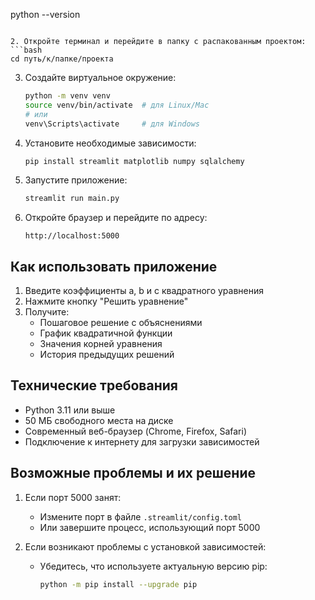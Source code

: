 python --version
   ```

2. Откройте терминал и перейдите в папку с распакованным проектом:
   ```bash
   cd путь/к/папке/проекта
   ```

3. Создайте виртуальное окружение:
   ```bash
   python -m venv venv
   source venv/bin/activate  # для Linux/Mac
   # или
   venv\Scripts\activate     # для Windows
   ```

4. Установите необходимые зависимости:
   ```bash
   pip install streamlit matplotlib numpy sqlalchemy
   ```

5. Запустите приложение:
   ```bash
   streamlit run main.py
   ```

6. Откройте браузер и перейдите по адресу:
   ```
   http://localhost:5000
   ```

## Как использовать приложение

1. Введите коэффициенты a, b и c квадратного уравнения
2. Нажмите кнопку "Решить уравнение"
3. Получите:
   - Пошаговое решение с объяснениями
   - График квадратичной функции
   - Значения корней уравнения
   - История предыдущих решений

## Технические требования

- Python 3.11 или выше
- 50 МБ свободного места на диске
- Современный веб-браузер (Chrome, Firefox, Safari)
- Подключение к интернету для загрузки зависимостей

## Возможные проблемы и их решение

1. Если порт 5000 занят:
   - Измените порт в файле `.streamlit/config.toml`
   - Или завершите процесс, использующий порт 5000

2. Если возникают проблемы с установкой зависимостей:
   - Убедитесь, что используете актуальную версию pip:
     ```bash
     python -m pip install --upgrade pip